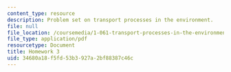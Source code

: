 ```yaml
---
content_type: resource
description: Problem set on transport processes in the environment.
file: null
file_location: /coursemedia/1-061-transport-processes-in-the-environment-fall-2008/34680a18f5fd53b3927a2bf88387c46c_f02homework3.pdf
file_type: application/pdf
resourcetype: Document
title: Homework 3
uid: 34680a18-f5fd-53b3-927a-2bf88387c46c
---
```

